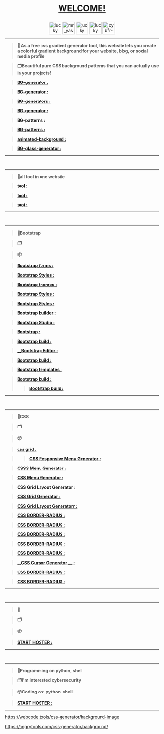 <p align="center">
  <a href="#"><img src="http://readme-typing-svg.herokuapp.com?color=d1fa02&center=true&vCenter=true&multiline=false&lines=calections+lucky+git" alt="">
</p>

# <b> <p align="center" > WELCOME! </b></p>


<p align="center">
<a href="https://www.facebook.com/yash.santys?mibextid=ZbWKwL" target="blank"><img align="center" src="https://github.com/gauravghongde/social-icons/blob/master/SVG/Color/Facebook.svg" alt="lucky sant" height="40" width="40" /></a>
<a href="https://www.instagram.com/mr_yash_sant" target="blank"><img align="center" src="https://raw.githubusercontent.com/rahuldkjain/github-profile-readme-generator/master/src/images/icons/Social/instagram.svg" alt="mr_yash_sant" height="40" width="40" /></a>
<a href="https://t.me/cyberluckysant" target="blank"><img align="center" src="https://github.com/gauravghongde/social-icons/blob/master/SVG/Color/Telegram.svg" alt="lucky sant" height="40" width="40" /></a>
<a href="https://whatsapp.com/channel/0029Vabe2tCGOj9mY5mnIl3n" target="blank"><img align="center" src="https://github.com/gauravghongde/social-icons/blob/master/SVG/Color/WhatsApp.svg" alt="lucky sant" height="40" width="40" /></a>
<a href="https://github.com/cyb3r-luckysant" target="blank"><img align="center" src="https://github.com/gauravghongde/social-icons/blob/master/SVG/Color/Github.svg" alt="cyb³r-luckysant" height="40" width="40" /></a>
</p>


---
> **💾 As a free css gradient generator tool, this website lets you create a colorful gradient background for your website, blog, or social media profile**

> **🗂️Beautiful pure CSS background patterns that you can actually use in your projects!**

> **[__BG-generator__ :](https://cssgradient.io/)**

> **[__BG-generator__ :](https://www.css-gradient.com/)**

> **[__BG-generators__ :](https://bgjar.com/)** 

> **[__BG-generator__ :](https://mycolor.space/gradient)**

> **[__BG-patterns__ :](https://www.magicpattern.design/tools/css-backgrounds)**

> **[__BG-patterns__ :](https://superdesigner.co/tools/css-backgrounds)**

> **[__animated-background__ :](https://wweb.dev/resources/animated-css-background-generator)**

> **[__BG-glass-generator__ :](https://css.glass/)**

----
<br>

---
> **💾all tool in one website**

> **[__tool__ :](https://cssgenerator.pl/en/gradient-generator/)**

> **[__tool__ :](https://html-css-js.com/css/generator/background/)**

> **[__tool__ :](https://cssgenerator.pl/en/gradient-generator/)**

----
<br>

---
> **💾Bootstrap**

> **🗂️**

> **📦**

> **[__Bootstrap forms__ :](https://mdbootstrap.com/docs/standard/forms/overview/)**

> **[__Bootstrap Styles__ :](https://rstudio.github.io/DT/005-bootstrap.html)**

> **[__Bootstrap themes__ :](https://bootswatch.com/)**

>  **[__Bootstrap Styles__ :](https://icons.getbootstrap.com/icons/magic/)**

> **[__Bootstrap Styles__ :](https://pikock.github.io/bootstrap-magic/)**

> **[__Bootstrap builder__ :](https://pingendo.com/)**

> **[__Bootstrap Studio__ :](https://bootstrapstudio.io/)**

> **[__Bootstrap__ :](https://www.creative-tim.com/learning-lab/bootstrap/overview/argon-dashboard)**

> **[__Bootstrap build__ :](https://bootstrap.build/app)**

> **[__Bootstrap Editor :](https://booteditor.com/)**

> **[__Bootstrap build__ :](https://bootstrap.build/app)**

> **[__Bootstrap templates__ :](https://bootstrapshuffle.com/)**

> **[__Bootstrap build__ :](https://bootsnipp.com/builder)**
>
> > **[__Bootstrap build__ :](https://bootstrap.build/)**

----
<br>

---
> **💾CSS**

> **🗂️**

> **📦**

> **[__css grid__ :](https://grid.layoutit.com/)**

> > **[__CSS Responsive Menu Generator__ :](https://www.cssportal.com/css3-menu-generator/)**
 
> **[__CSS3 Menu Generator__ :](https://doodlenerd.com/website-tool/css3-menu-generator)**

> **[__CSS Menu Generator__ :](https://www.menucool.com/css-menu)**

> **[__CSS Grid Layout Generator__ :](https://angrytools.com/css-grid/)**

> **[__CSS Grid Generator__ :](https://cssgrid-generator.netlify.app/)**

> **[__CSS Grid Layout Generatorr__ :](https://layout.bradwoods.io/)**

> **[__CSS BORDER-RADIUS__ :](https://9elements.github.io/fancy-border-radius/)**

> **[__CSS BORDER-RADIUS__ :](https://mdbootstrap.com/docs/standard/tools/design/fancy-border-radius/)**

> **[__CSS BORDER-RADIUS__ :](https://www.htmlcssbuttongenerator.com/border-radius-generator.php)**

>  **[__CSS BORDER-RADIUS__ :](https://10015.io/tools/css-border-radius-generator)**

> **[__CSS BORDER-RADIUS__ :](https://www.dailytoolz.com/fancy-border-radius-generator/full-control-8-points.php)**

> **[__CSS Cursor Generator __ :](https://cssgenerator.org/css-cursor-demonstrator-and-generator.html)**

> **[__CSS BORDER-RADIUS__ :](https://border-radius.com/)**

>  **[__CSS BORDER-RADIUS__ :](https://generus.netlify.app/)**




----
<br>

---
> **💾**

> **🗂️**

> **📦**

> **[__START HOSTER__ :](https://github.com/Euronymou5/Doxxer-Toolkit#instalacion)**

----
<br>

---
> **💾Programming on python, shell**

> **🗂️I'm interested cybersecurity**

> **📦Coding on: python, shell**

> **[__START HOSTER__ :](https://github.com/Euronymou5/Doxxer-Toolkit#instalacion)**

----


https://webcode.tools/css-generator/background-image

https://angrytools.com/css-generator/background/
